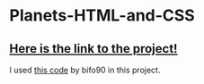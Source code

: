 # Planets-HTML-and-CSS

## [Here is the link to the project!](https://reeledwarrior14.github.io/Planets-HTML-and-CSS/)

I used [this code](https://gist.github.com/bifo90/da5a437500f967162eb5e78df8d63859) by bifo90 in this project.
